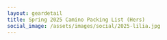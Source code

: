 ```yaml
---
layout: geardetail
title: Spring 2025 Camino Packing List (Hers)
social_image: /assets/images/social/2025-lilia.jpg
---
```


